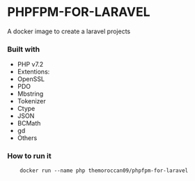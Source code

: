 # PHPFPM-FOR-LARAVEL
A docker image to create a laravel projects

### Built with 
 * PHP v7.2
 * Extentions:
  * OpenSSL
  * PDO
  * Mbstring 
  * Tokenizer
  * Ctype
  * JSON
  * BCMath
  * gd
  * Others

### How to run it 
```
	docker run --name php themoroccan09/phpfpm-for-laravel
```

